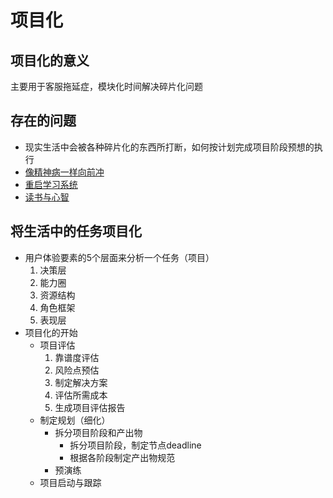 # 项目化

## 项目化的意义
主要用于客服拖延症，模块化时间解决碎片化问题
## 存在的问题
- 现实生活中会被各种碎片化的东西所打断，如何按计划完成项目阶段预想的执行
- [像精神病一样向前冲](https://mp.weixin.qq.com/s/q9t7Oojj9ZOz7w5PJ4ihaQ)
- [重启学习系统](https://mp.weixin.qq.com/s/Bqd95DIQ8qlVf24G_lVGKA)
- [读书与心智](https://zhuanlan.zhihu.com/p/27936217)
## 将生活中的任务项目化
- 用户体验要素的5个层面来分析一个任务（项目）
    1. 决策层
    2. 能力圈
    3. 资源结构
    4. 角色框架
    5. 表现层
- 项目化的开始
    - 项目评估
        1. 靠谱度评估
        2. 风险点预估
        3. 制定解决方案
        4. 评估所需成本
        5. 生成项目评估报告
    - 制定规划（细化）
        - 拆分项目阶段和产出物
            - 拆分项目阶段，制定节点deadline
            - 根据各阶段制定产出物规范
        - 预演练
    - 项目启动与跟踪